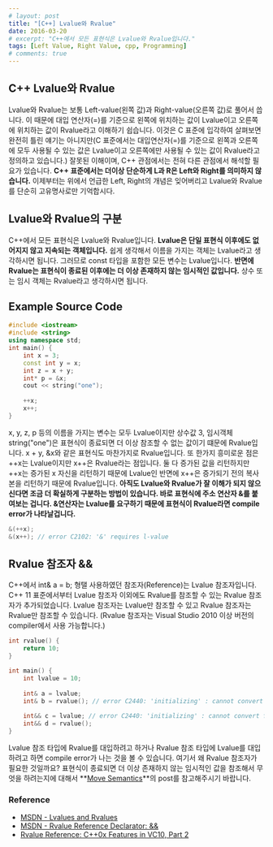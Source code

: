 ```yaml
---
# layout: post
title: "[C++] Lvalue와 Rvalue"
date: 2016-03-20
# excerpt: "C++에서 모든 표현식은 Lvalue와 Rvalue입니다."
tags: [Left Value, Right Value, cpp, Programming]
# comments: true
---
```


## C++ Lvalue와 Rvalue

Lvalue와 Rvalue는 보통 Left-value(왼쪽 값)과 Right-value(오른쪽 값)로 풀어서 씁니다. 이 때문에 대입 연산자(=)를 기준으로 왼쪽에 위치하는 값이 Lvalue이고 오른쪽에 위치하는 값이 Rvalue라고 이해하기 쉽습니다. 이것은 C 표준에 입각하여 살펴보면 완전히 틀린 얘기는 아니지만(C 표준에서는 대입연산자(=)를 기준으로 왼쪽과 오른쪽에 모두 사용될 수 있는 값은 Lvalue이고 오른쪽에만 사용될 수 있는 값이 Rvalue라고 정의하고 있습니다.) 잘못된 이해이며, C++ 관점에서는 전혀 다른 관점에서 해석할 필요가 있습니다. **C++ 표준에서는 더이상 단순하게 L과 R은 Left와 Right를 의미하지 않습니다.** 이제부터는 위에서 언급한 Left, Right의 개념은 잊어버리고 Lvalue와 Rvalue를 단순히 고유명사로만 기억합시다.

## Lvalue와 Rvalue의 구분

C++에서 모든 표현식은 Lvalue와 Rvalue입니다. **Lvalue은 단일 표현식 이후에도 없어지지 않고 지속되는 객체입니다.** 쉽게 생각해서 이름을 가지는 객체는 Lvalue라고 생각하시면 됩니다. 그러므로 const 타입을 포함한 모든 변수는 Lvalue입니다. **반면에 Rvalue는 표현식이 종료된 이후에는 더 이상 존재하지 않는 임시적인 값입니다.** 상수 또는 임시 객체는 Rvalue라고 생각하시면 됩니다.

## Example Source Code

```c++
#include <iostream>
#include <string>
using namespace std;
int main() {
	int x = 3;
	const int y = x;
	int z = x + y;
	int* p = &x;
	cout << string("one");
	
	++x;
	x++;
}
```

x, y, z, p 등의 이름을 가지는 변수는 모두 Lvalue이지만 상수값 3, 임시객체 string("one")은 표현식이 종료되면 더 이상 참조할 수 없는 값이기 떄문에 Rvalue입니다. x + y, &x와 같은 표현식도 마찬가지로 Rvalue입니다. 또 한가지 흥미로운 점은 ++x는 Lvalue이지만 x++은 Rvalue라는 점입니다. 둘 다 증가된 값을 리턴하지만 ++x는 증가된 x 자신을 리턴하기 때문에 Lvalue인 반면에 x++은 증가되기 전의 복사본을 리턴하기 때문에 Rvalue입니다.
**아직도 Lvalue와 Rvalue가 잘 이해가 되지 않으신다면 조금 더 확실하게 구분하는 방법이 있습니다. 바로 표현식에 주소 연산자 &를 붙여보는 겁니다. &연산자는 Lvalue를 요구하기 때문에 표현식이 Rvalue라면 compile error가 나타날겁니다.**

```c++
&(++x);
&(x++); // error C2102: '&' requires l-value
```

## Rvalue 참조자 &&

C++에서 int& a = b; 형탤 사용하였던 참조자(Reference)는 Lvalue 참조자입니다. C++ 11 표준에서부터 Lvalue 참조자 이외에도 Rvalue를 참조할 수 있는 Rvalue 참조자가 추가되었습니다. Lvalue 참조자는 Lvalue만 참조할 수 있고 Rvalue 참조자는 Rvalue만 참조할 수 있습니다.
(Rvalue 참조자는 Visual Studio 2010 이상 버전의 compiler에서 사용 가능합니다.)

```c++
int rvalue() {
	return 10;
}

int main() {
	int lvalue = 10;
	
	int& a = lvalue;
	int& b = rvalue(); // error C2440: 'initializing' : cannot convert from 'int' to 'int &'
	
	int&& c = lvalue; // error C2440: 'initializing' : cannot convert from 'int' to 'int &&'
	int&& d = rvalue();
}
```

Lvalue 참조 타입에 Rvalue를 대입하려고 하거나 Rvalue 참조 타입에 Lvalue를 대입하려고 하면 compile error가 나는 것을 볼 수 있습니다.
여기서 왜 Rvalue 참조자가 필요한 것일까요?
표현식이 종료되면 더 이상 존재하지 않는 임시적인 값을 참조해서 무엇을 하려는지에 대해서 **[Move Semantics](https://kyungryeol1101.github.io/cpp-rvalue-reference/)**의 post를 참고해주시기 바랍니다.

### Reference

- [MSDN - Lvalues and Rvalues](https://msdn.microsoft.com/en-us/library/f90831hc.aspx)
- [MSDN - Rvalue Reference Declarator: &&](https://msdn.microsoft.com/en-us/library/dd293668.aspx)
- [Rvalue Reference: C++0x Features in VC10, Part 2](https://blogs.msdn.microsoft.com/vcblog/2009/02/03/rvalue-references-c0x-features-in-vc10-part-2/)